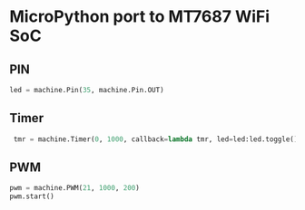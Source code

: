 MicroPython port to MT7687 WiFi SoC
===================================


## PIN
``` python
led = machine.Pin(35, machine.Pin.OUT)
```


## Timer
``` python
 tmr = machine.Timer(0, 1000, callback=lambda tmr, led=led:led.toggle())
```


## PWM
``` python
pwm = machine.PWM(21, 1000, 200)
pwm.start()
```
